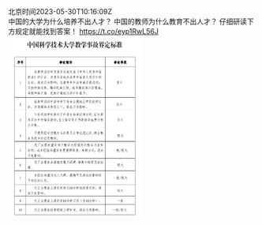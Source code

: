 北京时间2023-05-30T10:16:09Z<br>中国的大学为什么培养不出人才？
中国的教师为什么教育不出人才？
仔细研读下方规定就能找到答案！ https://t.co/eyp1RwL56J<br><img src='/temp/image/2023/u-Month-5/1663368669572001793_0.jpg' width='270' height='370'><br><br>